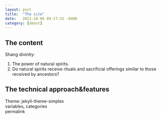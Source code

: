 ```yaml
---
layout: post
title:  "The site"
date:   2021-10-06 09:17:32 -0400
category: [about]
---
```


## The content
Shang divinity:      
1) The power of natural spirits.  
2) Do natural spirits receive  rituals and sacrificial offerings similar to those received by  ancestors?  

## The technical approach&features
Theme: jekyll-theme-simplex  
variables, categories  
permalink  
